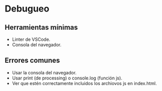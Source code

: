 # Debugueo


## Herramientas mínimas

- Linter de VSCode.
- Consola del navegador.


## Errores comunes

- Usar la consola del navegador.
- Usar print (de processing) o console.log (función js).
- Ver que estén correctamente incluidos los archiovos js en index.html.
